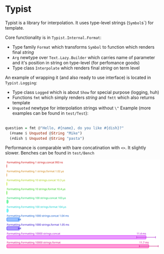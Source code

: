 # Typist

Typist is a library for interpolation. It uses type-level strings (`Symbol`s`) for template.

Core functionality is in `Typist.Internal.Format`: 
* Type family `Format` which transforms `Symbol` to function which renders final _string_ 
* `Arg` newtype over `Text.Lazy.Builder` which carries name of parameter and it's position in string on type-level (for perfomance goods)
* Type class `Interpolate` which renders final _string_ on term level

An example of wrapping it (and also ready to use interface) is located in `Typist.Logging`:
* Type class `Logged` which is about `Show` for special purpose (logging, huh) 
* Functions `fmt` which simply renders _string_ and `fmtt` which also returns template
* `Unquoted` newtype for interpolation strings without `\"` 
Example (more examples can be found in `test/Test`):

```haskell

question = fmt @"Hello, #{name}, do you like #{dish}?"
  (#name $ Unquoted @String "Mike")
  (#dish $ Unquoted @String "pasta")
```

Performance is comparable with bare concatination with `<>`. It slightly slower. Benches can be found in `test/Bench`

![Alt text](./results_cpu.svg)
